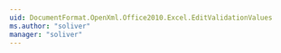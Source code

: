 ```yaml
---
uid: DocumentFormat.OpenXml.Office2010.Excel.EditValidationValues
ms.author: "soliver"
manager: "soliver"
---
```

